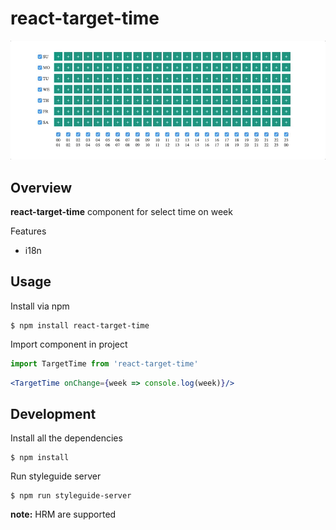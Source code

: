 # react-target-time

![react-target-time](demo.gif)
## Overview
**react-target-time** component for select time on week

Features
 - i18n
 
 ## Usage
 Install via npm
 ```
 $ npm install react-target-time
 ```
 
 Import component in project
 
 ```jsx
 import TargetTime from 'react-target-time'
 ```
 
 ```jsx
 <TargetTime onChange={week => console.log(week)}/>
 ```
 
 ## Development
 
 Install all the dependencies
 
 ```
 $ npm install
 ```
 
 Run styleguide server
 
 ```
 $ npm run styleguide-server
 ```
 
 **note:** HRM are supported